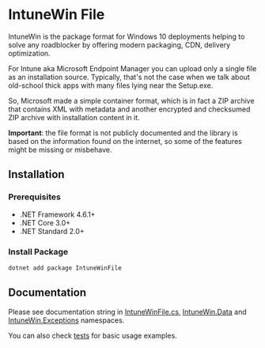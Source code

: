 # IntuneWin File

IntuneWin is the package format for Windows 10 deployments helping to solve any roadblocker by offering modern packaging, CDN, delivery optimization.

For Intune aka Microsoft Endpoint Manager you can upload only a single file as an installation source. Typically, that's not the case when we talk about old-school thick apps with many files lying near the Setup.exe. 

So, Microsoft made a simple container format, which is in fact a ZIP archive that contains XML with metadata and another encrypted and checksumed ZIP archive with installation content in it.

**Important**: the file format is not publicly documented and the library is based on the information found on the internet, so some of the features might be missing or misbehave.

## Installation 

### Prerequisites

* .NET Framework 4.6.1+
* .NET Core 3.0+
* .NET Standard 2.0+

### Install Package

```cmd
dotnet add package IntuneWinFile
```

## Documentation

Please see documentation string in [IntuneWinFile.cs](IntuneWin/IntuneWinFile.cs), [IntuneWin.Data](IntuneWin/Data) and [IntuneWin.Exceptions](IntuneWin/Exceptions) namespaces.

You can also check [tests](IntuneWin.Tests/IntuneWinTests.cs) for basic usage examples.
